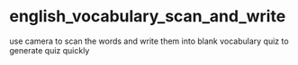 # english_vocabulary_scan_and_write
use camera to scan the words and write them into blank vocabulary quiz to generate quiz quickly
